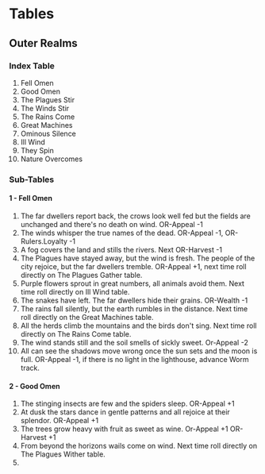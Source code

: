 # Tables
## Outer Realms

### Index Table
1. Fell Omen
2. Good Omen
3. The Plagues Stir
4. The Winds Stir
5. The Rains Come
6. Great Machines
7. Ominous Silence
8. Ill Wind
9. They Spin
10. Nature Overcomes

### Sub-Tables
#### 1 - Fell Omen
1. The far dwellers report back, the crows look well fed but the fields are unchanged and there's no death on wind. OR-Appeal -1
2. The winds whisper the true names of the dead. OR-Appeal -1, OR-Rulers.Loyalty -1
3. A fog covers the land and stills the rivers. Next OR-Harvest -1
4. The Plagues have stayed away, but the wind is fresh. The people of the city rejoice, but the far dwellers tremble. OR-Appeal +1, next time roll directly on The Plagues Gather table.
5. Purple flowers sprout in great numbers, all animals avoid them. Next time roll directly on Ill Wind table. 
6. The snakes have left. The far dwellers hide their grains. OR-Wealth -1
7. The rains fall silently, but the earth rumbles in the distance. Next time roll directly on the Great Machines table. 
8. All the herds climb the mountains and the birds don't sing. Next time roll directly on The Rains Come table.
9. The wind stands still and the soil smells of sickly sweet. Or-Appeal -2
10. All can see the shadows move wrong once the sun sets and the moon is full. OR-Appeal -1, if there is no light in the lighthouse, advance Worm track.

#### 2 - Good Omen
1. The stinging insects are few and the spiders sleep. OR-Appeal +1
2. At dusk the stars dance in gentle patterns and all rejoice at their splendor. OR-Appeal +1
3. The trees grow heavy with fruit as sweet as wine. Or-Appeal +1 OR-Harvest +1
4. From beyond the horizons wails come on wind. Next time roll directly on The Plagues Wither table.
5. 